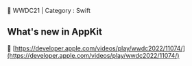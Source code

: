 🍎 WWDC21 | Category : Swift 
<br>
## What's new in AppKit
🔗 [https://developer.apple.com/videos/play/wwdc2022/11074/](https://developer.apple.com/videos/play/wwdc2022/11074/)
